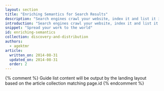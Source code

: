 ```yaml
---
layout: section
title: "Enriching Semantics for Search Results"
description: "Search engines crawl your website, index it and list it if user's query matches your content. Learn how to semantically enrich your content so that users can get better information on search results."
introduction: "Search engines crawl your website, index it and list it if user's query matches your content. Learn how to semantically enrich your content so that users can get better information on search results."
snippet: "Spread your work to the world"
id: enriching-semantics
collection: discovery-and-distribution
authors:
  - agektmr
article:
  written_on: 2014-08-31
  updated_on: 2014-08-31
  order: 2
---
```


{% comment %}
Guide list content will be output by the landing layout based on the article collection matching page.id
{% endcomment %}
